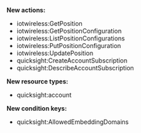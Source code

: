 **New actions:**

- iotwireless:GetPosition
- iotwireless:GetPositionConfiguration
- iotwireless:ListPositionConfigurations
- iotwireless:PutPositionConfiguration
- iotwireless:UpdatePosition
- quicksight:CreateAccountSubscription
- quicksight:DescribeAccountSubscription

**New resource types:**

- quicksight:account

**New condition keys:**

- quicksight:AllowedEmbeddingDomains
